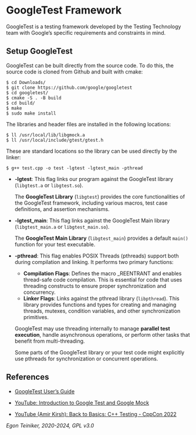 # GoogleTest Framework

GoogleTest is a testing framework developed by the Testing Technology team with 
Google’s specific requirements and constraints in mind. 

## Setup GoogleTest

GoogleTest can be built directly from the source code. To do this, the source 
code is cloned from Github and built with cmake:

```
$ cd Downloads/
$ git clone https://github.com/google/googletest
$ cd googletest/
$ cmake -S . -B build
$ cd build/
$ make
$ sudo make install 
```

The libraries and header files are installed in the following locations:
```
$ ll /usr/local/lib/libgmock.a
$ ll /usr/local/include/gtest/gtest.h
```

These are standard locations so the library can be used directly by the linker:
```
$ g++ test.cpp -o test -lgtest -lgtest_main -pthread
```

* **-lgtest**: This flag links our program against the GoogleTest library 
    (`libgtest.a` or `libgtest.so`).

    The **GoogleTest Library** (`libgtest`) provides the core functionalities 
    of the GoogleTest framework, including various macros, test case 
    definitions, and assertion mechanisms.

* **-lgtest_main**: This flag links against the GoogleTest Main library 
    (`libgtest_main.a` or `libgtest_main.so`).

    The **GoogleTest Main Library** (`libgtest_main`) provides a default `main()` 
    function for your test executable.    

* **-pthread**: This flag enables POSIX Threads (pthreads) support both 
    during compilation and linking. It performs two primary functions:
    * **Compilation Flags**: Defines the macro _REENTRANT and enables 
        thread-safe code compilation. This is essential for code that 
        uses threading constructs to ensure proper synchronization and 
        concurrency.
    * **Linker Flags**: Links against the pthread library (`libpthread`). 
        This library provides functions and types for creating and managing 
        threads, mutexes, condition variables, and other synchronization 
        primitives.

    GoogleTest may use threading internally to manage **parallel test execution**,
    handle asynchronous operations, or perform other tasks that benefit from
    multi-threading.

    Some parts of the GoogleTest library or your test code might explicitly 
    use pthreads for synchronization or concurrent operations.

## References
* [GoogleTest User’s Guide](https://google.github.io/googletest/)

* [YouTube: Introduction to Google Test and Google Mock](https://youtu.be/N8a7IFPAPXs?si=zYIqGOk5jvBA_TX0)

* [YouTube (Amir Kirsh): Back to Basics: C++ Testing - CppCon 2022](https://youtu.be/SAM4rWaIvUQ?si=YJS6xIkRIOeYVy-b)

*Egon Teiniker, 2020-2024, GPL v3.0*
